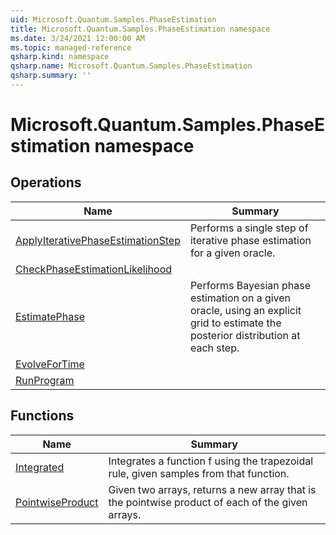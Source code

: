 ```yaml
---
uid: Microsoft.Quantum.Samples.PhaseEstimation
title: Microsoft.Quantum.Samples.PhaseEstimation namespace
ms.date: 3/24/2021 12:00:00 AM
ms.topic: managed-reference
qsharp.kind: namespace
qsharp.name: Microsoft.Quantum.Samples.PhaseEstimation
qsharp.summary: ''
---
```


# Microsoft.Quantum.Samples.PhaseEstimation namespace




<!-- summaries -->

## Operations

| Name | Summary |
|------|---------|
|[ApplyIterativePhaseEstimationStep](xref:Microsoft.Quantum.Samples.PhaseEstimation.ApplyIterativePhaseEstimationStep) |Performs a single step of iterative phase estimation for a given oracle.
|[CheckPhaseEstimationLikelihood](xref:Microsoft.Quantum.Samples.PhaseEstimation.CheckPhaseEstimationLikelihood) |
|[EstimatePhase](xref:Microsoft.Quantum.Samples.PhaseEstimation.EstimatePhase) |Performs Bayesian phase estimation on a given oracle, using an explicit grid to estimate the posterior distribution at each step.
|[EvolveForTime](xref:Microsoft.Quantum.Samples.PhaseEstimation.EvolveForTime) |
|[RunProgram](xref:Microsoft.Quantum.Samples.PhaseEstimation.RunProgram) |

## Functions

| Name | Summary |
|------|---------|
|[Integrated](xref:Microsoft.Quantum.Samples.PhaseEstimation.Integrated) |Integrates a function f using the trapezoidal rule, given samples from that function.
|[PointwiseProduct](xref:Microsoft.Quantum.Samples.PhaseEstimation.PointwiseProduct) |Given two arrays, returns a new array that is the pointwise product of each of the given arrays.

<!-- /summaries -->
